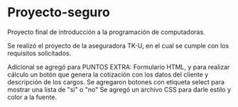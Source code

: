 # Proyecto-seguro
Proyecto final de introducción a la programación de computadoras.

Se realizó el proyecto de la aseguradora TK-U, en el cual se cumple con los requisitos solicitados.

Adicional se agregó para PUNTOS EXTRA:
Formulario HTML, y para realizar cálculo un botón que genera la cotización con los datos del cliente y descripción de los cargos.
Se agregaron botones con etiqueta select para mostrar una lista de "si" o "no"
Se agregó un archivo CSS para darle estilo y color a la fuente.
